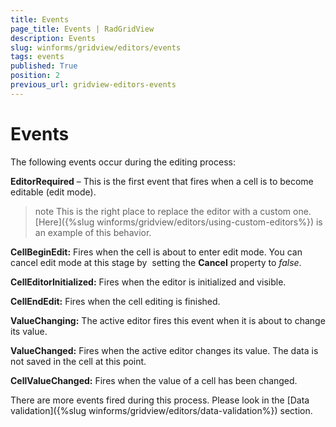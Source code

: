 ```yaml
---
title: Events
page_title: Events | RadGridView
description: Events
slug: winforms/gridview/editors/events
tags: events
published: True
position: 2
previous_url: gridview-editors-events
---
```


# Events

The following events occur during the editing process:

__EditorRequired__ – This is the first event that fires when a cell is to become editable (edit mode). 

>note This is the right place to replace the editor with a custom one.[Here]({%slug winforms/gridview/editors/using-custom-editors%}) is an example of this behavior.
>

__CellBeginEdit:__ Fires when the cell is about to enter edit mode. You can cancel edit mode at this stage by  setting the __Cancel__ property to *false*.

__CellEditorInitialized:__ Fires when the editor is initialized and visible.

__CellEndEdit:__ Fires when the cell editing is finished.

__ValueChanging:__ The active editor fires this event when it is about to change its value.

__ValueChanged:__ Fires when the active editor changes its value. The data is not saved in the cell at this point.

__CellValueChanged:__ Fires when the value of a cell has been changed.

There are more events fired during this process. Please look in the [Data validation]({%slug winforms/gridview/editors/data-validation%}) section.
